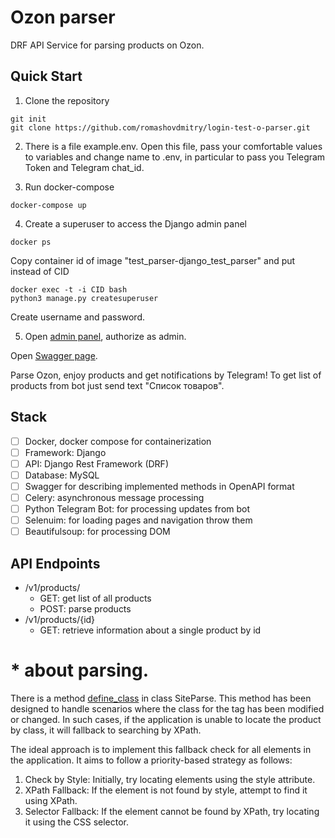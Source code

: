 # Ozon parser

DRF API Service for parsing products on Ozon. 

## Quick Start

1. Clone the repository

```
git init
git clone https://github.com/romashovdmitry/login-test-o-parser.git
```
2. There is a file example.env. Open this file, pass your comfortable values to variables and change name to .env, in particular to pass you Telegram Token and Telegram chat_id. 

3. Run docker-compose 

```
docker-compose up
```

4. Create a superuser to access the Django admin panel

```
docker ps
```

Copy container id of image "test_parser-django_test_parser" and put instead of CID

```
docker exec -t -i CID bash
python3 manage.py createsuperuser
```

Create username and password. 

5. Open [admin panel](http://127.0.0.1:8000/admin/), authorize as admin. 

Open [Swagger page](http://127.0.0.1:8000/docs/). 

Parse Ozon, enjoy products and get notifications by Telegram!
To get list of products from bot just send text "Список товаров".

## Stack

- [ ] Docker, docker compose for containerization
- [ ] Framework: Django
- [ ] API: Django Rest Framework (DRF)
- [ ] Database: MySQL
- [ ] Swagger for describing implemented methods in OpenAPI format
- [ ] Celery: asynchronous message processing
- [ ] Python Telegram Bot: for processing updates from bot
- [ ] Selenuim: for loading pages and navigation throw them
- [ ] Beautifulsoup: for processing DOM

## API Endpoints

- /v1/products/
    - GET: get list of all products
    - POST: parse products
- /v1/products/{id}
    - GET: retrieve information about a single product by id

# * about parsing. 

There is a method [define_class](https://github.com/romashovdmitry/login-test-o-parser/blob/f7bbae15c69d8020695856b861280f58522ff517/api/parser.py#L39-L50) in class SiteParse. This method has been designed to handle scenarios where the class for the tag has been modified or changed. In such cases, if the application is unable to locate the product by class, it will fallback to searching by XPath.

The ideal approach is to implement this fallback check for all elements in the application. It aims to follow a priority-based strategy as follows:

1. Check by Style: Initially, try locating elements using the style attribute.
2. XPath Fallback: If the element is not found by style, attempt to find it using XPath.
3. Selector Fallback: If the element cannot be found by XPath, try locating it using the CSS selector.
